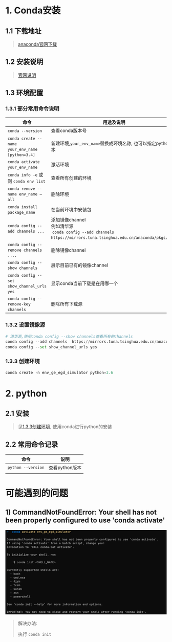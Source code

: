 # 1. Conda安装

## 1.1 下载地址

> [anaconda官网下载](https://www.anaconda.com/download/#windows)

## 1.2 安装说明

> [官网说明]()

## 1.3 环境配置

### 1.3.1 部分常用命令说明

| 命令                                               | 用途及说明                                                                                                                     |
| -------------------------------------------------- | ------------------------------------------------------------------------------------------------------------------------------ |
| `conda --version`                                | 查看conda版本号                                                                                                                |
| `conda create --name your_env_name [python=3.4]` | 新建环境,`your_env_name`替换成环境名称, 也可以指定python版本                                                                 |
| `conda activate your_env_name`                   | 激活环境                                                                                                                       |
| `conda info -e` 或则 `conda env list`          | 查看所有创建的环境                                                                                                             |
| `conda remove --name env_name –all`             | 删除环境                                                                                                                       |
| `conda install package_name`                     | 在当前环境中安装包                                                                                                             |
| `conda config --add channels ...`                | 添加镜像channel<br />例如清华源<br /> `conda config --add channels https://mirrors.tuna.tsinghua.edu.cn/anaconda/pkgs/main` |
| `conda config --remove channels ....`            | 删除镜像channel                                                                                                                |
| `conda config --show channels`                   | 展示目前已有的镜像channel                                                                                                      |
| `conda config --set show_channel_urls yes`       | 显示conda当前下载是在用哪一个                                                                                                  |
| `conda config --remove-key channels`             | 删除所有下载源                                                                                                                 |

### 1.3.2 设置镜像源

```python
# 清华源,使用conda config --show channels查看所有的channels
conda config --add channels  https://mirrors.tuna.tsinghua.edu.cn/anaconda/pkgs/main
conda config --set show_channel_urls yes
```

### 1.3.3 创建环境

```python
conda create -n env_ge_egd_simulator python=3.6
```

# 2. python

## 2.1 安装

> 见[1.3.3创建环境](#133-创建环境), 使用conda进行python的安装

## 2.2 常用命令记录

| 命令                 | 说明           |
| -------------------- | -------------- |
| `python --version` | 查看python版本 |
|                      |                |

# 可能遇到的问题

## 1) CommandNotFoundError: Your shell has not been properly configured to use 'conda activate'

![1693207748084](image/1.python环境搭建/1693207748084.png)

> 解决办法:
>
> 执行 `conda init`
